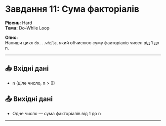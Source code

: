 # Завдання 11: Сума факторіалів

**Рівень:** Hard  
**Тема:** Do-While Loop  

**Опис:**  
Напиши цикл `do...while`, який обчислює суму факторіалів чисел від 1 до n.

---

## 📥 Вхідні дані
- n (ціле число, n > 0)

## 📤 Вихідні дані
- Одне число — сума факторіалів від 1 до n

---
